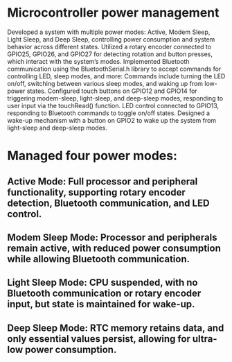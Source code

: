 # Microcontroller power management

Developed a system with multiple power modes: Active, Modem Sleep, Light Sleep, and Deep Sleep, controlling power consumption and system behavior across different states.
Utilized a rotary encoder connected to GPIO25, GPIO26, and GPIO27 for detecting rotation and button presses, which interact with the system’s modes.
Implemented Bluetooth communication using the BluetoothSerial.h library to accept commands for controlling LED, sleep modes, and more:
Commands include turning the LED on/off, switching between various sleep modes, and waking up from low-power states.
Configured touch buttons on GPIO12 and GPIO14 for triggering modem-sleep, light-sleep, and deep-sleep modes, responding to user input via the touchRead() function.
LED control connected to GPIO13, responding to Bluetooth commands to toggle on/off states.
Designed a wake-up mechanism with a button on GPIO2 to wake up the system from light-sleep and deep-sleep modes.
# Managed four power modes:
## Active Mode: Full processor and peripheral functionality, supporting rotary encoder detection, Bluetooth communication, and LED control.
## Modem Sleep Mode: Processor and peripherals remain active, with reduced power consumption while allowing Bluetooth communication.
## Light Sleep Mode: CPU suspended, with no Bluetooth communication or rotary encoder input, but state is maintained for wake-up.
## Deep Sleep Mode: RTC memory retains data, and only essential values persist, allowing for ultra-low power consumption.
